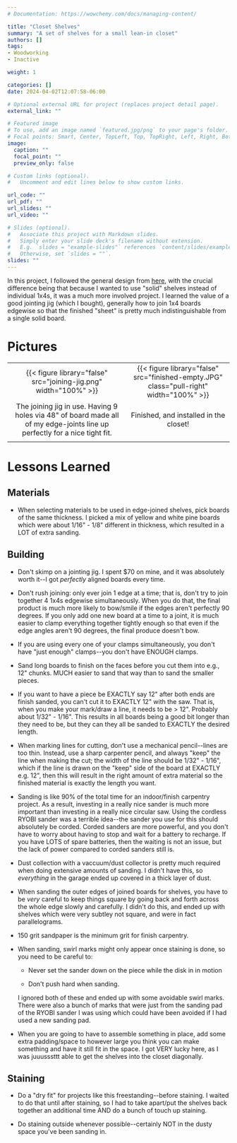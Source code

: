 ```yaml
---
# Documentation: https://wowchemy.com/docs/managing-content/

title: "Closet Shelves"
summary: "A set of shelves for a small lean-in closet"
authors: []
tags:
- Woodworking
- Inactive

weight: 1

categories: []
date: 2024-04-02T12:07:58-06:00

# Optional external URL for project (replaces project detail page).
external_link: ""

# Featured image
# To use, add an image named `featured.jpg/png` to your page's folder.
# Focal points: Smart, Center, TopLeft, Top, TopRight, Left, Right, BottomLeft, Bottom, BottomRight.
image:
  caption: ""
  focal_point: ""
  preview_only: false

# Custom links (optional).
#   Uncomment and edit lines below to show custom links.

url_code: ""
url_pdf: ""
url_slides: ""
url_video: ""

# Slides (optional).
#   Associate this project with Markdown slides.
#   Simply enter your slide deck's filename without extension.
#   E.g. `slides = "example-slides"` references `content/slides/example-slides.md`.
#   Otherwise, set `slides = ""`.
slides: ""
---
```


In this project, I followed the general design from
[here](https://www.ana-white.com/woodworking-projects/wood-closet-shelving),
with the crucial difference being that because I wanted to use "solid" shelves
instead of individual 1x4s, it was a much more involved project. I learned the
value of a good jointing jig (which I bought), generally how to join 1x4 boards
edgewise so that the finished "sheet" is pretty much indistinguishable from a
single solid board.

# Pictures
|                                                                                                                            |                                                                                        |
|:--------------------------------------------------------------------------------------------------------------------------:|:--------------------------------------------------------------------------------------:|
| {{< figure library="false" src="joining-jig.png" width="100%" >}}                                                         | {{< figure library="false" src="finished-empty.JPG"  class="pull-right" width="100%" >}} |
| The joining jig in use. Having 9 holes via 48" of board made all of my edge-joints line up perfectly for a nice tight fit. | Finished, and installed in the closet!                                                 |
|                                                                                                                            |                                                                                        |

# Lessons Learned

## Materials

- When selecting materials to be used in edge-joined shelves, pick boards of the
  same thickness. I picked a mix of yellow and white pine boards which were
  about 1/16" - 1/8" different in thickness, which resulted in a LOT of extra
  sanding.

## Building

- Don't skimp on a jointing jig. I spent $70 on mine, and it was absolutely
  worth it--I got *perfectly* aligned boards every time.

- Don't rush joining: only ever join 1 edge at a time; that is, don't try to
  join together 4 1x4s edgewise simultaneously. When you do that, the final
  product is much more likely to bow/smile if the edges aren't perfectly 90
  degrees. If you only add one new board at a time to a joint, it is much easier
  to clamp everything together tightly enough so that even if the edge angles
  aren't 90 degrees, the final produce doesn't bow.

- If you are using every one of your clamps simultaneously, you don't have "just
  enough" clamps--you don't have ENOUGH clamps.

- Sand long boards to finish on the faces before you cut them into e.g., 12"
  chunks. MUCH easier to sand that way than to sand the smaller pieces.

- If you want to have a piece be EXACTLY say 12" after both ends are finish
  sanded, you can't cut it to EXACTLY 12" with the saw. That is, when you make
  your mark/draw a line, it needs to be > 12". Probably about 1/32" -
  1/16". This results in all boards being a good bit longer than they need to
  be, but they can they all be sanded to EXACTLY the desired length.

- When marking lines for cutting, don't use a mechanical pencil--lines are too
  thin. Instead, use a sharp carpenter pencil, and always "keep" the line when
  making the cut; the width of the line should be 1/32" - 1/16", which if the
  line is drawn on the "keep" side of the board at EXACTLY e.g. 12", then this
  will result in the right amount of extra material so the finished material is
  exactly the length you want.

- Sanding is like 90% of the total time for an indoor/finish carpentry
  project. As a result, investing in a really nice sander is much more important
  than investing in a really nice circular saw. Using the cordless RYOBI sander
  was a terrible idea--the sander you use for this should absolutely be corded.
  Corded sanders are more powerful, and you don't have to worry about having to
  stop and wait for a battery to recharge. If you have LOTS of spare batteries,
  then the waiting is not an issue, but the lack of power compared to corded
  sanders still is.

- Dust collection with a vaccuum/dust collector is pretty much required when
  doing extensive amounts of sanding. I didn't have this, so *everything* in the
  garage ended up covered in a thick layer of dust.

- When sanding the outer edges of joined boards for shelves, you have to be
  *very* careful to keep things square by going back and forth across the whole
  edge slowly and carefully. I didn't do this, and ended up with shelves which
  were very subtley not square, and were in fact parallelograms.

- 150 grit sandpaper is the minimum grit for finish carpentry.

- When sanding, swirl marks might only appear once staining is done, so you need
  to be careful to:

  - Never set the sander down on the piece while the disk in in motion

  - Don't push hard when sanding.

  I ignored both of these and ended up with some avoidable swirl marks. There
  were also a bunch of marks that were just from the sanding pad of the RYOBI
  sander I was using which could have been avoided if I had used a new sanding
  pad.

- When you are going to have to assemble something in place, add some extra
  padding/space to however large you think you can make something and have it
  still fit in the space. I got VERY lucky here, as I was juuusssttt able to get
  the shelves into the closet diagonally.

## Staining

- Do a "dry fit" for projects like this freestanding--before staining. I
  waited to do that until after staining, so I had to take apart/put the shelves
  back together an additional time AND do a bunch of touch up staining.

- Do staining outside whenever possible--certainly NOT in the dusty space you've
  been sanding in.
